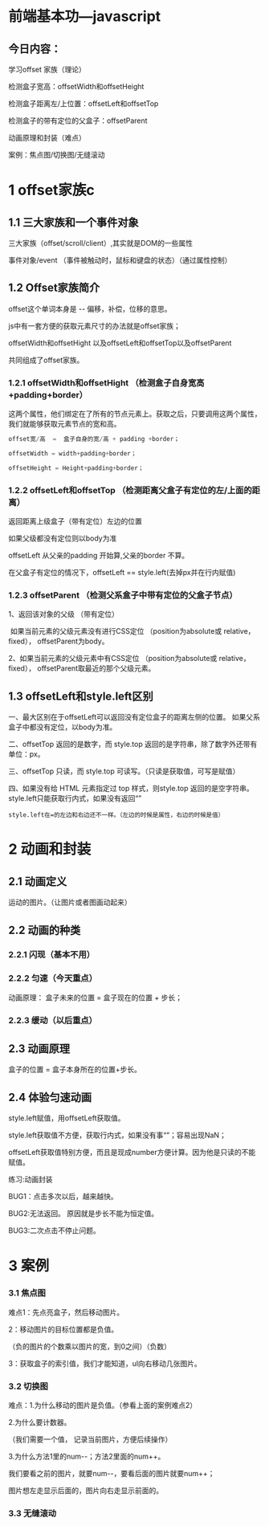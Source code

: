 # 前端基本功—javascript

 

## 今日内容：

学习offset 家族（理论）

检测盒子宽高：offsetWidth和offsetHeight

检测盒子距离左/上位置：offsetLeft和offsetTop

检测盒子的带有定位的父盒子：offsetParent

动画原理和封装（难点）

案例：焦点图/切换图/无缝滚动

 

# 1 offset家族c

## 1.1   三大家族和一个事件对象

三大家族（offset/scroll/client）,其实就是DOM的一些属性 

事件对象/event   （事件被触动时，鼠标和键盘的状态）（通过属性控制）

## 1.2   Offset家族简介

offset这个单词本身是 -- 偏移，补偿，位移的意思。

js中有一套方便的获取元素尺寸的办法就是offset家族；

offsetWidth和offsetHight 以及offsetLeft和offsetTop以及offsetParent

共同组成了offset家族。

### 1.2.1    offsetWidth和offsetHight （检测盒子自身宽高+padding+border）

这两个属性，他们绑定在了所有的节点元素上。获取之后，只要调用这两个属性，我们就能够获取元素节点的宽和高。

```js
offset宽/高  =  盒子自身的宽/高 + padding +border；

offsetWidth = width+padding+border；

offsetHeight = Height+padding+border；
```



### 1.2.2    offsetLeft和offsetTop  （检测距离父盒子有定位的左/上面的距离）

返回距离上级盒子（带有定位）左边的位置

如果父级都没有定位则以body为准

offsetLeft 从父亲的padding 开始算,父亲的border 不算。

在父盒子有定位的情况下，offsetLeft == style.left(去掉px并在行内赋值)

### 1.2.3    offsetParent   （检测父系盒子中带有定位的父盒子节点）

1、返回该对象的父级 （带有定位）

​          如果当前元素的父级元素没有进行CSS定位      （position为absolute或             relative，fixed），      offsetParent为body。

2、如果当前元素的父级元素中有CSS定位       （position为absolute或                   relative，fixed），  offsetParent取最近的那个父级元素。

 

## 1.3   offsetLeft和style.left区别

一、最大区别在于offsetLeft可以返回没有定位盒子的距离左侧的位置。 如果父系盒子中都没有定位，以body为准。

二、offsetTop 返回的是数字，而 style.top 返回的是字符串，除了数字外还带有单位：px。

三、offsetTop 只读，而 style.top 可读写。（只读是获取值，可写是赋值）

四、如果没有给 HTML 元素指定过 top 样式，则style.top 返回的是空字符串。style.left只能获取行内式，如果没有返回“”

 

```
style.left在=的左边和右边还不一样。（左边的时候是属性，右边的时候是值）
```

 

 

# 2 动画和封装

## 2.1   动画定义

运动的图片。（让图片或者图画动起来）

## 2.2   动画的种类

### 2.2.1    闪现（基本不用）

### 2.2.2    匀速（今天重点）

动画原理： 盒子未来的位置 = 盒子现在的位置 + 步长；

### 2.2.3    缓动（以后重点）

## 2.3   动画原理

盒子的位置 = 盒子本身所在的位置+步长。

## 2.4   体验匀速动画

style.left赋值，用offsetLeft获取值。

style.left获取值不方便，获取行内式，如果没有事“”；容易出现NaN；

offsetLeft获取值特别方便，而且是现成number方便计算。因为他是只读的不能赋值。

 

练习:动画封装

BUG1：点击多次以后，越来越快。

BUG2:无法返回。 原因就是步长不能为恒定值。

BUG3:二次点击不停止问题。

# 3 案例

### 3.1    焦点图

难点1：先点亮盒子，然后移动图片。

 2：移动图片的目标位置都是负值。

（负的图片的个数乘以图片的宽，到0之间）（负数）

  3：获取盒子的索引值，我们才能知道，ul向右移动几张图片。

### 3.2    切换图

难点：1.为什么移动的图片是负值。（参看上面的案例难点2）

2.为什么要计数器。

（我们需要一个值， 记录当前图片，方便后续操作）

3.为什么方法1里的num--；方法2里面的num++。

我们要看之前的图片，就要num--，要看后面的图片就要num++；

图片想左走显示后面的，图片向右走显示前面的。

### 3.3    无缝滚动

 